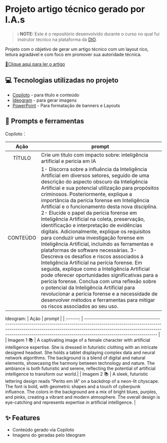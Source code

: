 
# Projeto artigo técnico gerado por I.A.s


 > ℹ️ **NOTE:** Este é o repositório desenvolvido durante o curso no qual fui instrutor técnico na plataforma da [DIO](https://dio.me).

Projeto com o objetivo de gerar um artigo técnico com um layout rico, leitura agradável e com foco em promover sua autoridade técnica.

<a href="https://web.dio.me/articles/diretivas-estruturais-versus-diretivas-de-atributo-qual-usar-no-angular?back=%2Farticles&page=1&order=oldest#state=044ab194-1e3a-4b8e-95fe-c0f6b3b5260e&session_state=efdc9591-d6fe-4d79-ae97-e58af45061da&code=5ac231e4-c722-46c3-bb7f-32ce5363fb78.efdc9591-d6fe-4d79-ae97-e58af45061da.a889d5a2-0d02-46df-83a5-28a1b4ac39ab" title="View PDF now"> 📕Clique aqui para ler o artigo</a>

## 💻 Tecnologias utilizadas no projeto

- [Copiloto](https://copilot.microsoft.com/) - para título e conteúdo
- [Ideogram](https://ideogram.ai/) - para gerar imagens
- [PowerPoint](https://www.microsoft.com/en/microsoft-365/powerpoint) - Para formatação de banners e Layouts

## 📄 Prompts e ferramentas


Copiloto：

|   Ação   | prompt                                                                                                                                                                                                                                                                        |
| :------: | ------------------------------------------------------------------------------------------------------------------------------------------------------------------------------------------------------------------------------------------------------------------------------ |
|  TÍTULO  | Crie um titulo com impacto sobre: inteligência artificial e pericia em IA                                                                                                                                                                                                    |
| CONTEÚDO | 1- Discorra sobre a influência da Inteligência Artificial em diversos setores, seguido de uma descrição do aspecto obscuro da Inteligência Artificial e sua potencial utilização para propósitos criminosos. Posteriormente, explique a importância da perícia forense em Inteligência Artificial e o funcionamento desta nova disciplina. 2- Elucide o papel da perícia forense em Inteligência Artificial na coleta, preservação, identificação e interpretação de evidências digitais. Adicionalmente, explique os requisitos para conduzir uma investigação forense em Inteligência Artificial, incluindo as ferramentas e plataformas de software necessárias. 3- Descreva os desafios e riscos associados à Inteligência Artificial na perícia forense. Em seguida, explique como a Inteligência Artificial pode oferecer oportunidades significativas para a perícia forense. Conclua com uma reflexão sobre o potencial da Inteligência Artificial para revolucionar a perícia forense e a necessidade de desenvolver métodos e ferramentas para mitigar os riscos associados ao seu uso. |


Ideogram:
|   Ação   | prompt                                                                                                                                                                                                                                                                        |
| :------: | ------------------------------------------------------------------------------------------------------------------------------------------------------------------------------------------------------------------------------------------------------------------------------ |
|  Imagem 1 📚 | A captivating image of a female character with artificial intelligence expertise. She is dressed in futuristic clothing with an intricate designed headset. She holds a tablet displaying complex data and neural network algorithms. The background is a blend of digital and natural elements, showcasing the harmony between technology and nature. The ambiance is both futuristic and serene, reflecting the potential of artificial intelligence to transform our world.|
|  Imagem 2 📚 | A sleek, futuristic lettering design reads "Perito em IA" on a backdrop of a neon-lit cityscape. The font is bold, with geometric shapes and a touch of cyberpunk influence. The colors in the background are a mix of bright blues, purples, and pinks, creating a vibrant and modern atmosphere. The overall design is eye-catching and represents expertise in artificial intelligence. |

## ✨ Features

- Conteúdo gerado via Copiloto
- Imagens do geradas pelo Ideogram

